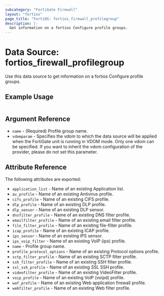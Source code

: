```yaml
---
subcategory: "FortiGate Firewall"
layout: "fortios"
page_title: "FortiOS: fortios_firewall_profilegroup"
description: |-
  Get information on a fortios Configure profile groups.
---
```


# Data Source: fortios_firewall_profilegroup
Use this data source to get information on a fortios Configure profile groups.


## Example Usage

```hcl

```

## Argument Reference

* `name` - (Required) Profile group name.
* `vdomparam` - Specifies the vdom to which the data source will be applied when the FortiGate unit is running in VDOM mode. Only one vdom can be specified. If you want to inherit the vdom configuration of the provider, please do not set this parameter.

## Attribute Reference

The following attributes are exported:

* `application_list` - Name of an existing Application list.
* `av_profile` - Name of an existing Antivirus profile.
* `cifs_profile` - Name of an existing CIFS profile.
* `dlp_profile` - Name of an existing DLP profile.
* `dlp_sensor` - Name of an existing DLP sensor.
* `dnsfilter_profile` - Name of an existing DNS filter profile.
* `emailfilter_profile` - Name of an existing email filter profile.
* `file_filter_profile` - Name of an existing file-filter profile.
* `icap_profile` - Name of an existing ICAP profile.
* `ips_sensor` - Name of an existing IPS sensor.
* `ips_voip_filter` - Name of an existing VoIP (ips) profile.
* `name` - Profile group name.
* `profile_protocol_options` - Name of an existing Protocol options profile.
* `sctp_filter_profile` - Name of an existing SCTP filter profile.
* `ssh_filter_profile` - Name of an existing SSH filter profile.
* `ssl_ssh_profile` - Name of an existing SSL SSH profile.
* `videofilter_profile` - Name of an existing VideoFilter profile.
* `voip_profile` - Name of an existing VoIP (voipd) profile.
* `waf_profile` - Name of an existing Web application firewall profile.
* `webfilter_profile` - Name of an existing Web filter profile.
